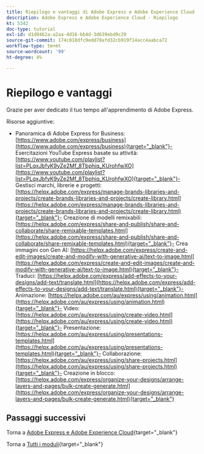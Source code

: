 ```yaml
---
title: Riepilogo e vantaggi di Adobe Express e Adobe Experience Cloud
description: Adobe Express e Adobe Experience Cloud - Riepilogo
kt: 5342
doc-type: tutorial
exl-id: d1d0462a-a2aa-4d16-bb4d-3d639ebd9c29
source-git-commit: 174c818dfc9edd78afd32cb919f14acc4aabca72
workflow-type: tm+mt
source-wordcount: '99'
ht-degree: 4%

---
```


# Riepilogo e vantaggi

Grazie per aver dedicato il tuo tempo all&#39;apprendimento di Adobe Express.

Risorse aggiuntive:

- Panoramica di Adobe Express for Business: [https://www.adobe.com/express/business](https://www.adobe.com/express/business){target="_blank"}- Esercitazioni YouTube Express basate su attività: [https://www.youtube.com/playlist?list=PLqxJbfyK9yZe2Mf_8Tbphiq_KUrohfwXO](https://www.youtube.com/playlist?list=PLqxJbfyK9yZe2Mf_8Tbphiq_KUrohfwXO){target="_blank"}- Gestisci marchi, librerie e progetti: [https://helpx.adobe.com/express/manage-brands-libraries-and-projects/create-brands-libraries-and-projects/create-library.html](https://helpx.adobe.com/express/manage-brands-libraries-and-projects/create-brands-libraries-and-projects/create-library.html){target="_blank"}- Creazione di modelli remixabili: [https://helpx.adobe.com/express/share-and-publish/share-and-collaborate/share-remixable-templates.html](https://helpx.adobe.com/express/share-and-publish/share-and-collaborate/share-remixable-templates.html){target="_blank"}- Crea immagini con Gen AI: [https://helpx.adobe.com/express/create-and-edit-images/create-and-modify-with-generative-ai/text-to-image.html](https://helpx.adobe.com/express/create-and-edit-images/create-and-modify-with-generative-ai/text-to-image.html){target="_blank"}- Traduci: [https://helpx.adobe.com/express/add-effects-to-your-designs/add-text/translate.html](https://helpx.adobe.com/express/add-effects-to-your-designs/add-text/translate.html){target="_blank"}- Animazione: [https://helpx.adobe.com/au/express/using/animation.html](https://helpx.adobe.com/au/express/using/animation.html){target="_blank"}- Video: [https://helpx.adobe.com/au/express/using/create-video.html](https://helpx.adobe.com/au/express/using/create-video.html){target="_blank"}- Presentazione: [https://helpx.adobe.com/au/express/using/presentations-templates.html](https://helpx.adobe.com/au/express/using/presentations-templates.html){target="_blank"}- Collaborazione: [https://helpx.adobe.com/au/express/using/share-projects.html](https://helpx.adobe.com/au/express/using/share-projects.html){target="_blank"}- Creazione in blocco: [https://helpx.adobe.com/express/organize-your-designs/arrange-layers-and-pages/bulk-create-generate.html](https://helpx.adobe.com/express/organize-your-designs/arrange-layers-and-pages/bulk-create-generate.html){target="_blank"}

## Passaggi successivi

Torna a [Adobe Express e Adobe Experience Cloud](./express.md){target="_blank"}

Torna a [Tutti i moduli](./../../../overview.md){target="_blank"}